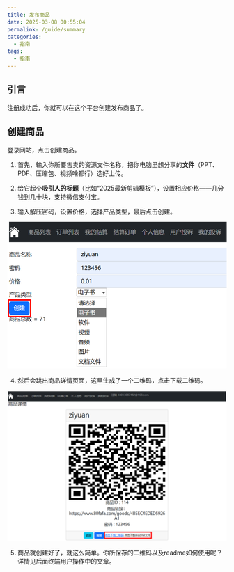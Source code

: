 ```yaml
---
title: 发布商品
date: 2025-03-08 00:55:04
permalink: /guide/summary
categories:
  - 指南
tags:
  - 指南
---
```

## 引言

注册成功后，你就可以在这个平台创建发布商品了。

## 创建商品

登录网站，点击创建商品。

1. 首先，输入你所要售卖的资源文件名称，把你电脑里想分享的**文件**（PPT、PDF、压缩包、视频啥都行）选好上传。
 
2. 给它起个**吸引人的标题**（比如“2025最新剪辑模板”），设置相应价格——几分钱到几十块，支持微信支付宝。
 
3. 输入解压密码，设置价格，选择产品类型，最后点击创建。

![](assert/2025-08-19_115605%201.png)

4. 然后会跳出商品详情页面，这里生成了一个二维码，点击下载二维码。

![](assert/2025-08-19_133128%201.png)

5. 商品就创建好了，就这么简单。你所保存的二维码以及readme如何使用呢？详情见后面终端用户操作中的文章。

